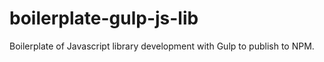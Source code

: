 # boilerplate-gulp-js-lib
Boilerplate of Javascript library development with Gulp to publish to NPM.
